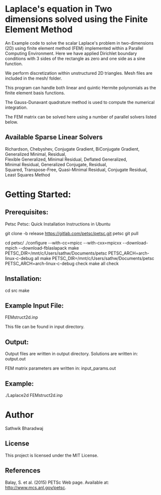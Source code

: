 # Laplace's equation in Two dimensions solved using the Finite Element Method

An Example code to solve the scalar Laplace's problem in two-dimensions (2D) using finite element method (FEM) implemented within a Parallel Computing Environment. Here we have applied Dirichlet boundary conditions with 3 sides of
the rectangle as zero and one side as a sine function. 

We perform discretization within unstructured 2D triangles. Mesh files are included in the mesh/ folder. 

This program can handle both linear and quintic Hermite polynomials as the finite element basis functions. 

The Gauss-Dunavant quadrature method is used to compute the numerical integration. 

The FEM matrix can be solved here using a number of parallel solvers listed below. 

## Available Sparse Linear Solvers				
Richardson,	Chebyshev,	Conjugate Gradient,
BiConjugate Gradient,	Generalized Minimal,	Residual,	
Flexible Generalized,	Minimal Residual,	Deflated Generalized,	
Minimal Residual,	Generalized Conjugate,	Residual,	
Squared,	Transpose-Free,	Quasi-Minimal Residual,	Conjugate Residual,	
Least Squares Method	

# Getting Started:

## Prerequisites:

Petsc
Petsc: Quick Installation Instructions in Ubuntu

git clone -b release https://gitlab.com/petsc/petsc.git petsc
git pull

cd petsc/
./configure --with-cc=mpicc --with-cxx=mpicxx --download-mpich --download-fblaslapack
make PETSC_DIR=/mnt/c/Users/sathw/Documents/petsc PETSC_ARCH=arch-linux-c-debug all
make PETSC_DIR=/mnt/c/Users/sathw/Documents/petsc PETSC_ARCH=arch-linux-c-debug check
make all check

## Installation:

cd src
make

## Example Input File:
FEMstruct2d.inp

This file can be found in input directory.

## Output:
Output files are written in output directory. 
Solutions are written in:
output.out

FEM matrix parameters are written in:
input_params.out

## Example:
./Laplace2d FEMstruct2d.inp

# Author
Sathwik Bharadwaj 

## License
This project is licensed under the MIT License.

## References
Balay, S. et al. (2015) PETSc Web page. Available at: http://www.mcs.anl.gov/petsc. 
